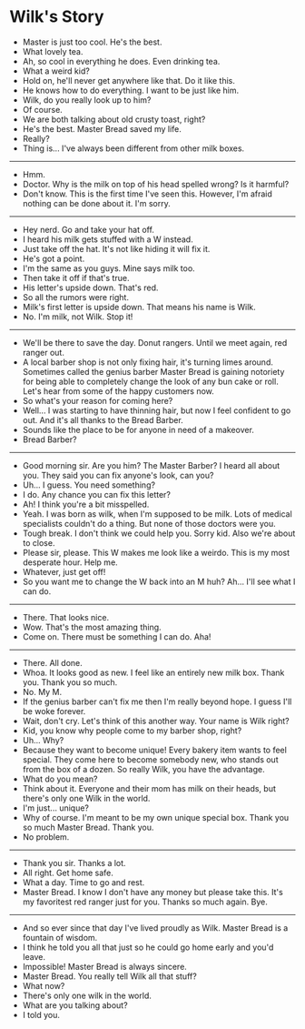 # Wilk's Story

- Master is just too cool. He's the best.
- What lovely tea.
- Ah, so cool in everything he does. Even drinking tea.
- What a weird kid?
- Hold on, he'll never get anywhere like that. Do it like this.
- He knows how to do everything. I want to be just like him.
- Wilk, do you really look up to him?
- Of course.
- We are both talking about old crusty toast, right?
- He's the best. Master Bread saved my life.
- Really?
- Thing is... I've always been different from other milk boxes.
***
- Hmm.
- Doctor. Why is the milk on top of his head spelled wrong? Is it harmful?
- Don't know. This is the first time I've seen this. However, I'm afraid nothing can be done about it. I'm sorry.
***
- Hey nerd. Go and take your hat off.
- I heard his milk gets stuffed with a W instead.
- Just take off the hat. It's not like hiding it will fix it.
- He's got a point.
- I'm the same as you guys. Mine says milk too.
- Then take it off if that's true.
- His letter's upside down. That's red.
- So all the rumors were right.
- Milk's first letter is upside down. That means his name is Wilk.
- No. I'm milk, not Wilk. Stop it!
***
- We'll be there to save the day. Donut rangers. Until we meet again, red ranger out.
- A local barber shop is not only fixing hair, it's turning limes around. Sometimes called the genius barber Master Bread is gaining notoriety for being able to completely change the look of any bun cake or roll. Let's hear from some of the happy customers now.
- So what's your reason for coming here?
- Well... I was starting to have thinning hair, but now I feel confident to go out. And it's all thanks to the Bread Barber.
- Sounds like the place to be for anyone in need of a makeover.
- Bread Barber?
***
- Good morning sir. Are you him? The Master Barber? I heard all about you. They said you can fix anyone's look, can you?
- Uh... I guess. You need something?
- I do. Any chance you can fix this letter?
- Ah! I think you're a bit misspelled.
- Yeah. I was born as wilk, when I'm supposed to be milk. Lots of medical specialists couldn't do a thing. But none of those doctors were you.
- Tough break. I don't think we could help you. Sorry kid. Also we're about to close.
- Please sir, please. This W makes me look like a weirdo. This is my most desperate hour. Help me.
- Whatever, just get off!
- So you want me to change the W back into an M huh? Ah... I'll see what I can do.
***
- There. That looks nice.
- Wow. That's the most amazing thing.
- Come on. There must be something I can do. Aha!
***
- There. All done.
- Whoa. It looks good as new. I feel like an entirely new milk box. Thank you. Thank you so much.
- No. My M.
- If the genius barber can't fix me then I'm really beyond hope. I guess I'll be woke forever.
- Wait, don't cry. Let's think of this another way. Your name is Wilk right?
- Kid, you know why people come to my barber shop, right?
- Uh... Why?
- Because they want to become unique! Every bakery item wants to feel special. They come here to become somebody new, who stands out from the box of a dozen. So really Wilk, you have the advantage.
- What do you mean?
- Think about it. Everyone and their mom has milk on their heads, but there's only one Wilk in the world.
- I'm just... unique?
- Why of course. I'm meant to be my own unique special box. Thank you so much Master Bread. Thank you.
- No problem.
***
- Thank you sir. Thanks a lot.
- All right. Get home safe.
- What a day. Time to go and rest.
- Master Bread. I know I don't have any money but please take this. It's my favoritest red ranger just for you. Thanks so much again. Bye.
***
- And so ever since that day I've lived proudly as Wilk. Master Bread is a fountain of wisdom.
- I think he told you all that just so he could go home early and you'd leave.
- Impossible! Master Bread is always sincere.
- Master Bread. You really tell Wilk all that stuff?
- What now?
- There's only one wilk in the world.
- What are you talking about?
- I told you.
